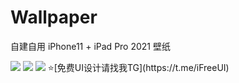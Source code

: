 # Wallpaper

自建自用 iPhone11 + iPad Pro 2021 壁纸

<img src="https://raw.githubusercontent.com/RainyMoment/Wallpaper/1-Lock&iPhone11.png"/>
<img src="https://raw.githubusercontent.com/RainyMoment/Wallpaper/1-Main&iPhone11.png"/>
<img src="https://raw.githubusercontent.com/RainyMoment/Wallpaper/1-Lock&iPadPro2021.png"/>
⭐️[免费UI设计请找我TG](https://t.me/iFreeUI)
